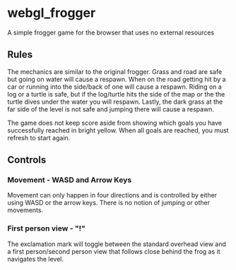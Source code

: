 # webgl_frogger
A simple frogger game for the browser that uses no external resources

## Rules
The mechanics are similar to the original frogger. Grass and road are safe but going on water will cause a respawn. When on the road getting hit by a car or running into the side/back of one will cause a respawn. Riding on a log or a turtle is safe, but if the log/turtle hits the side of the map or the the turtle dives under the water you will respawn. Lastly, the dark grass at the far side of the level is not safe and jumping there will cause a respawn.

The game does not keep score aside from showing which goals you have successfully reached in bright yellow. When all goals are reached, you must refresh to start again.

## Controls
### Movement - WASD and Arrow Keys
Movement can only happen in four directions and is controlled by either using WASD or the arrow keys. There is no notion of jumping or other movements.

### First person view - "!"
The exclamation mark will toggle between the standard overhead view and a first person/second person view that follows close behind the frog as it navigates the level.
